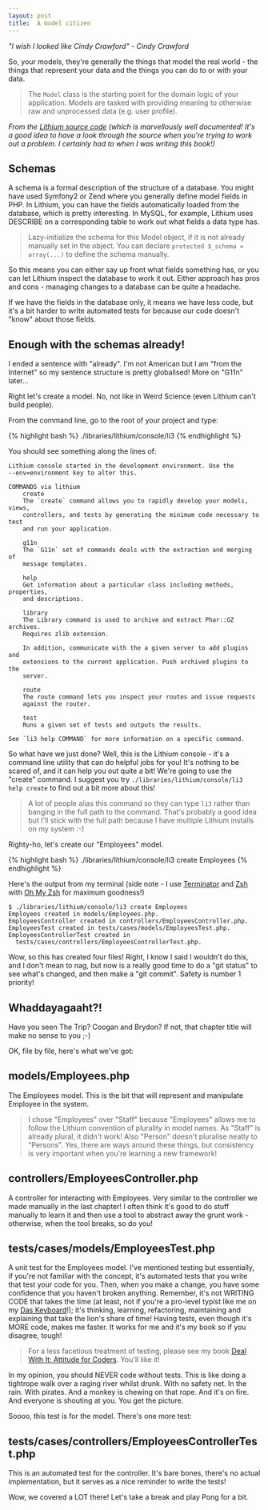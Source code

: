 ```yaml
---
layout: post
title:  A model citizen
---
```


_"I wish I looked like Cindy Crawford" - Cindy Crawford_

So, your models, they're generally the things that model the real world - the things that represent your data and the things you can do to or with your data.

> The `Model` class is the starting point for the domain logic of your application.
> Models are tasked with providing meaning to otherwise raw and unprocessed data (e.g.
> user profile).

_From the [Lithium source code](https://github.com/UnionOfRAD/lithium/blob/master/data/Model.php) (which is marvellously well documented! It's a good idea to have a look through the source when you're trying to work out a problem. I certainly had to when I was writing this book!)_

## Schemas

A schema is a formal description of the structure of a database. You might have used Symfony2 or Zend where you generally define model fields in PHP. In Lithium, you can have the fields automatically loaded from the database, which is pretty interesting. In MySQL, for example, Lithium uses DESCRIBE on a corresponding table to work out what fields a data type has.

> Lazy-initialize the schema for this Model object, if it is not already manually set in the object. You can declare `protected $_schema = array(...)` to define the schema manually.

So this means you can either say up front what fields something has, or you can let Lithium inspect the database to work it out. Either approach has pros and cons - managing changes to a database can be quite a headache.

If we have the fields in the database only, it means we have less code, but it's a bit harder to write automated tests for because our code doesn't "know" about those fields.

## Enough with the schemas already!

I ended a sentence with "already". I'm not American but I am "from the Internet" so my sentence structure is pretty globalised! More on "G11n" later...

Right let's create a model. No, not like in Weird Science (even Lithium can't build people).

From the command line, go to the root of your project and type:

{% highlight bash %}
./libraries/lithium/console/li3
{% endhighlight %}

You should see something along the lines of:

	Lithium console started in the development environment. Use the
    --env=environment key to alter this.

	COMMANDS via lithium
		create
		The `create` command allows you to rapidly develop your models, views,
        controllers, and tests by generating the minimum code necessary to test
        and run your application.

		g11n
		The `G11n` set of commands deals with the extraction and merging of
        message templates.

		help
		Get information about a particular class including methods, properties,
		and descriptions.

		library
		The Library command is used to archive and extract Phar::GZ archives. 
        Requires zlib extension.

		In addition, communicate with the a given server to add plugins and
        extensions to the current application. Push archived plugins to the
        server.

		route
		The route command lets you inspect your routes and issue requests
        against the router.

		test
		Runs a given set of tests and outputs the results.

	See `li3 help COMMAND` for more information on a specific command.

So what have we just done? Well, this is the Lithium console - it's a command line utility that can do helpful jobs for you! It's nothing to be scared of, and it can help you out quite a bit! We're going to use the "create" command. I suggest you try `./libraries/lithium/console/li3 help create` to find out a bit more about this!

> A lot of people alias this command so they can type `li3` rather than banging in the full path to the command. That's probably a good idea but I'll stick with the full path because I have multiple Lithium installs on my system :-)

Righty-ho, let's create our "Employees" model.

{% highlight bash %}
./libraries/lithium/console/li3 create Employees
{% endhighlight %}

Here's the output from my terminal (side note - I use [Terminator](http://gnometerminator.blogspot.co.uk/p/introduction.html) and [Zsh](http://www.zsh.org/) with [Oh My Zsh](https://github.com/robbyrussell/oh-my-zsh) for maximum goodness!)

	$ ./libraries/lithium/console/li3 create Employees
	Employees created in models/Employees.php.
	EmployeesController created in controllers/EmployeesController.php.
	EmployeesTest created in tests/cases/models/EmployeesTest.php.
	EmployeesControllerTest created in
      tests/cases/controllers/EmployeesControllerTest.php.

Wow, so this has created four files! Right, I know I said I wouldn't do this, and I don't mean to nag, but now is a really good time to do a "git status" to see what's changed, and then make a "git commit". Safety is number 1 priority!

## Whaddayagaaht?!

Have you seen The Trip? Coogan and Brydon? If not, that chapter title will make no sense to you ;-)

OK, file by file, here's what we've got:

## models/Employees.php

The Employees model. This is the bit that will represent and manipulate Employee in the system.

> I chose "Employees" over "Staff" because "Employees" allows me to follow the Lithium convention of plurality in model names. As "Staff" is already plural, it didn't work! Also "Person" doesn't pluralise neatly to "Persons". Yes, there are ways around these things, but consistency is very important when you're learning a new framework!

## controllers/EmployeesController.php

A controller for interacting with Employees. Very similar to the controller we made manually in the last chapter! I often think it's good to do stuff manually to learn it and then use a tool to abstract away the grunt work - otherwise, when the tool breaks, so do you!

## tests/cases/models/EmployeesTest.php

A unit test for the Employees model. I've mentioned testing but essentially, if you're not familiar with the concept, it's automated tests that you write that test your code for you. Then, when you make a change, you have some confidence that you haven't broken anything. Remember, it's not WRITING CODE that takes the time (at least, not if you're a pro-level typist like me on my [Das Keyboard](http://shop.daskeyboard.com/)!); it's thinking, learning, refactoring, maintaining and explaining that take the lion's share of time! Having tests, even though it's MORE code, makes me faster. It works for me and it's my book so if you disagree, tough!

> For a less facetious treatment of testing, please see my book [Deal With It: Attitude for Coders](https://leanpub.com/dealwithit/). You'll like it!

In my opinion, you should NEVER code without tests. This is like doing a tightrope walk over a raging river whilst drunk. With no safety net. In the rain. With pirates. And a monkey is chewing on that rope. And it's on fire. And everyone is shouting at you. You get the picture.

Soooo, this test is for the model. There's one more test:

## tests/cases/controllers/EmployeesControllerTest.php

This is an automated test for the controller. It's bare bones, there's no actual implementation, but it serves as a nice reminder to write the tests!

Wow, we covered a LOT there! Let's take a break and play Pong for a bit.